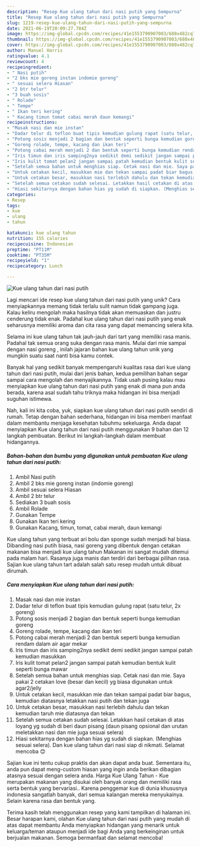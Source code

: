 ```yaml
---
description: "Resep Kue ulang tahun dari nasi putih yang Sempurna"
title: "Resep Kue ulang tahun dari nasi putih yang Sempurna"
slug: 1219-resep-kue-ulang-tahun-dari-nasi-putih-yang-sempurna
date: 2021-06-19T20:09:27.784Z
image: https://img-global.cpcdn.com/recipes/41e1553790907003/680x482cq70/kue-ulang-tahun-dari-nasi-putih-foto-resep-utama.jpg
thumbnail: https://img-global.cpcdn.com/recipes/41e1553790907003/680x482cq70/kue-ulang-tahun-dari-nasi-putih-foto-resep-utama.jpg
cover: https://img-global.cpcdn.com/recipes/41e1553790907003/680x482cq70/kue-ulang-tahun-dari-nasi-putih-foto-resep-utama.jpg
author: Manuel Harris
ratingvalue: 4.1
reviewcount: 4
recipeingredient:
- " Nasi putih"
- "2 bks mie goreng instan indomie goreng"
- " sesuai selera Hiasan"
- "2 btr telur"
- "3 buah sosis"
- " Rolade"
- " Tempe"
- " Ikan teri kering"
- " Kacang timun tomat cabai merah daun kemangi"
recipeinstructions:
- "Masak nasi dan mie instan"
- "Dadar telur di teflon buat tipis kemudian gulung rapat (satu telur, 2x goreng)"
- "Potong sosis menjadi 2 bagian dan bentuk seperti bunga kemudian goreng"
- "Goreng rolade, tempe, kacang dan ikan teri"
- "Potong cabai merah menjadi 2 dan bentuk seperti bunga kemudian rendam dalam air agar mekar"
- "Iris timun dan iris samping2nya sedikit demi sedikit jangan sampai patah kemudian masukkan"
- "Iris kulit tomat pelan2 jangan sampai patah kemudian bentuk kulit seperti bunga mawar"
- "Setelah semua bahan untuk menghias siap. Cetak nasi dan mie. Saya pakai 2 cetakan love (besar dan kecil) yg biasa digunakan untuk agar2/jelly"
- "Untuk cetakan kecil, masukkan mie dan tekan sampai padat biar bagus, kemudian diatasnya letakkan nasi putih dan tekan juga"
- "Untuk cetakan besar, masukkan nasi terlebih dahulu dan tekan kemudian taruh mie diatasnya dan tekan"
- "Setelah semua cetakan sudah selesai. Letakkan hasil cetakan di atas loyang yg sudah di beri daun pisang (daun pisang opsional dan urutan meletakkan nasi dan mie juga sesuai selera)"
- "Hiasi sekitarnya dengan bahan hias yg sudah di siapkan. (Menghias sesuai selera). Dan kue ulang tahun dari nasi siap di nikmati. Selamat mencoba 😊"
categories:
- Resep
tags:
- kue
- ulang
- tahun

katakunci: kue ulang tahun 
nutrition: 155 calories
recipecuisine: Indonesian
preptime: "PT11M"
cooktime: "PT35M"
recipeyield: "1"
recipecategory: Lunch

---
```



![Kue ulang tahun dari nasi putih](https://img-global.cpcdn.com/recipes/41e1553790907003/680x482cq70/kue-ulang-tahun-dari-nasi-putih-foto-resep-utama.jpg)

Lagi mencari ide resep kue ulang tahun dari nasi putih yang unik? Cara menyiapkannya memang tidak terlalu sulit namun tidak gampang juga. Kalau keliru mengolah maka hasilnya tidak akan memuaskan dan justru cenderung tidak enak. Padahal kue ulang tahun dari nasi putih yang enak seharusnya memiliki aroma dan cita rasa yang dapat memancing selera kita.

Selama ini kue ulang tahun tak jauh-jauh dari tart yang memiliki rasa manis. Padahal tak semua orang suka dengan rasa manis. Mulai dari mie sampai dengan nasi goreng , inilah jajaran bahan kue ulang tahun unik yang mungkin suatu saat nanti bisa kamu contek.

Banyak hal yang sedikit banyak mempengaruhi kualitas rasa dari kue ulang tahun dari nasi putih, mulai dari jenis bahan, kedua pemilihan bahan segar sampai cara mengolah dan menyajikannya. Tidak usah pusing kalau mau menyiapkan kue ulang tahun dari nasi putih yang enak di mana pun anda berada, karena asal sudah tahu triknya maka hidangan ini bisa menjadi suguhan istimewa.


Nah, kali ini kita coba, yuk, siapkan kue ulang tahun dari nasi putih sendiri di rumah. Tetap dengan bahan sederhana, hidangan ini bisa memberi manfaat dalam membantu menjaga kesehatan tubuhmu sekeluarga. Anda dapat menyiapkan Kue ulang tahun dari nasi putih menggunakan 9 bahan dan 12 langkah pembuatan. Berikut ini langkah-langkah dalam membuat hidangannya.

<!--inarticleads1-->

##### Bahan-bahan dan bumbu yang digunakan untuk pembuatan Kue ulang tahun dari nasi putih:

1. Ambil  Nasi putih
1. Ambil 2 bks mie goreng instan (indomie goreng)
1. Ambil  sesuai selera Hiasan
1. Ambil 2 btr telur
1. Sediakan 3 buah sosis
1. Ambil  Rolade
1. Gunakan  Tempe
1. Gunakan  Ikan teri kering
1. Gunakan  Kacang, timun, tomat, cabai merah, daun kemangi


Kue ulang tahun yang terbuat ari bolu dan sponge sudah menjadi hal biasa. Dibanding nasi putih biasa, nasi goreng yang dibentuk dengan cetakan makanan bisa menjadi kue ulang tahun Makanan ini sangat mudah ditemui pada malam hari. Rasanya juga manis dan terdiri dari berbagai pilihan rasa. Sajian kue ulang tahun tart adalah salah satu resep mudah untuk dibuat dirumah. 

<!--inarticleads2-->

##### Cara menyiapkan Kue ulang tahun dari nasi putih:

1. Masak nasi dan mie instan
1. Dadar telur di teflon buat tipis kemudian gulung rapat (satu telur, 2x goreng)
1. Potong sosis menjadi 2 bagian dan bentuk seperti bunga kemudian goreng
1. Goreng rolade, tempe, kacang dan ikan teri
1. Potong cabai merah menjadi 2 dan bentuk seperti bunga kemudian rendam dalam air agar mekar
1. Iris timun dan iris samping2nya sedikit demi sedikit jangan sampai patah kemudian masukkan
1. Iris kulit tomat pelan2 jangan sampai patah kemudian bentuk kulit seperti bunga mawar
1. Setelah semua bahan untuk menghias siap. Cetak nasi dan mie. Saya pakai 2 cetakan love (besar dan kecil) yg biasa digunakan untuk agar2/jelly
1. Untuk cetakan kecil, masukkan mie dan tekan sampai padat biar bagus, kemudian diatasnya letakkan nasi putih dan tekan juga
1. Untuk cetakan besar, masukkan nasi terlebih dahulu dan tekan kemudian taruh mie diatasnya dan tekan
1. Setelah semua cetakan sudah selesai. Letakkan hasil cetakan di atas loyang yg sudah di beri daun pisang (daun pisang opsional dan urutan meletakkan nasi dan mie juga sesuai selera)
1. Hiasi sekitarnya dengan bahan hias yg sudah di siapkan. (Menghias sesuai selera). Dan kue ulang tahun dari nasi siap di nikmati. Selamat mencoba 😊


Sajian kue ini tentu cukup praktis dan akan dapat anda buat. Sementara itu, anda pun dapat meng-custom hiasan yang ingin anda berikan dibagian atasnya sesuai dengan selera anda. Harga Kue Ulang Tahun - Kue merupakan makanan yang disukai oleh banyak orang dan memiliki rasa serta bentuk yang bervariasi.. Karena penggemar kue di dunia khususnya indonesia sangatlah banyak, dari semua kalangan mereka menyukainya. Selain karena rasa dan bentuk yang. 

Terima kasih telah menggunakan resep yang kami tampilkan di halaman ini. Besar harapan kami, olahan Kue ulang tahun dari nasi putih yang mudah di atas dapat membantu Anda menyiapkan hidangan yang menarik untuk keluarga/teman ataupun menjadi ide bagi Anda yang berkeinginan untuk berjualan makanan. Semoga bermanfaat dan selamat mencoba!
